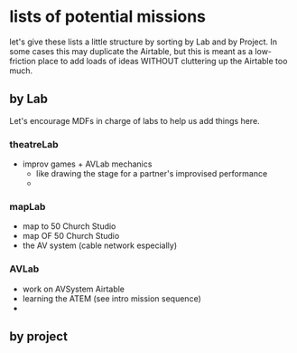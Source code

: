 # lists of potential missions

let's give these lists a little structure by sorting by Lab and by Project. In some cases this may duplicate the Airtable, but this is meant as a low-friction place to add loads of ideas WITHOUT cluttering up the Airtable too much.

## by Lab

Let's encourage MDFs in charge of labs to help us add things here.

### theatreLab

* improv games + AVLab mechanics
    * like drawing the stage for a partner's improvised performance
    * 

### mapLab

* map to 50 Church Studio
* map OF 50 Church Studio
* the AV system (cable network especially)


### AVLab

* work on AVSystem Airtable
* learning the ATEM (see intro mission sequence)
* 

## by project

